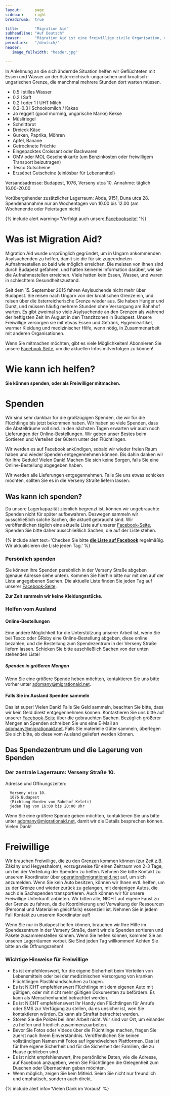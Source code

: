 ```yaml
---
layout:      page
sidebar:     right
breadcrumb:  true

title:       "Migration Aid"
subheadline: "Auf Deutsch"
teaser:      "Migration Aid ist eine freiwillige zivile Organisation, die den nach Ungarn kommenden Flüchtlingen hilft, die Flüchtlingslager zu erreichen oder weiterzufahren."
permalink:   "/deutsch/"
header:
   image_fullwidth: "header.jpg"

---
```


In Anlehnung an die sich ändernde Situation helfen wir Geflüchteten mit Essen und Wasser an der österreichisch-ungarischen und kroatisch-ungarischen Grenze, die manchmal mehrere Stunden dort warten müssen. 

- 0.5 l stilles Wasser
- 0.2 l Saft
- 0.2 l oder 1 l UHT Milch
- 0.2-0.3 l Schookomilch / Kakao
- Jó reggelt (good morning, ungarische Marke) Kekse
- Müsliriegel
- Schnittbrot
- Dreieck Käse
- Gurken, Paprika, Möhren
- Apfel, Banane
- Getrocknete Früchte
- Eingepacktes Croissant oder Backwaren
- OMV oder MOL Geschenkkarte (um Benzinkosten oder freiwilligem Transport beizutragen)
- Tesco Gutscheine
- Erzsébet Gutscheine (einlösbar für Lebensmittel)

Versandsadresse:
    Budapest, 1076, Verseny utca 10. 
    Annahme: täglich 16.00-20.00 

Vorübergehender zusätzlicher Lagerraum:
    Abda, 9151, Duna utca 28.
    Spendenannahme nur an Wochentagen von 10.00 bis 12.00 (am Wochenende oder Feiertagen nicht)

{% include alert warning='Verfolgt auch unsere<a href="https://www.facebook.com/migrationaidhungary"> Facebookseite!</a> '%}

# Was ist Migration Aid? 

Migration Aid wurde ursprünglich gegründet, um in Ungarn ankommenden Asylsuchenden zu helfen, damit sie die für sie zugeordneten Aufnahmestellen so bald wie möglich erreichen. Die meisten von ihnen sind durch Budapest gefahren, und hatten keinerlei Information darüber, wie sie die Aufnahmestellen erreichen. Viele hatten kein Essen, Wasser, und waren in schlechtem Gesundheitszustand. 

Seit dem 15. September 2015 fahren Asylsuchende nicht mehr über Budapest. Sie reisen nach Ungarn von der kroatischen Grenze ein, und reisen über die österreicherische Grenze wieder aus. Sie haben Hunger und Durst, und müssen häufig mehrere Stunden ohne Versorgung am Bahnhof warten. Es gibt zweimal so viele Asylsuchende an den Grenzen als während der heftigsten Zeit im August in den Tranzitzonen in Budapest. Unsere Freiwillige versorgen sie mit etwas Essen und Getränk, Hygienieartikel, warmer Kleidung und medizinischer Hilfe, wenn nötig, in Zusammenarbeit mit anderen Organisationen. 

Wenn Sie mitmachen möchten, gibt es viele Möglichkeiten! Abonnieren Sie unsere [Facebook Seite](https://www.facebook.com/migrationaidhungary), um die aktuellen Infos mitverfolgen zu können!

# Wie kann ich helfen?

**Sie können spenden, oder als Freiwilliger mitmachen.**

# Spenden

Wir sind sehr dankbar für die großzügigen Spenden, die wir für die Flüchtlinge bis jetzt bekommen haben. Wir haben so viele Spenden, dass die Abstellräume voll sind. In den nächsten Tagen erwarten wir auch noch Lieferungen der Online-Bestellungen. Wir geben unser Bestes beim Sortieren und Verteilen der Gütern unter den Flüchtlingen.

Wir werden es auf Facebook ankündigen, sobald wir wieder freien Raum haben und wieder Spenden entgegennehmen können. Bis dahin danken wir für Ihre Geduld! Vielen Dank! Machen Sie sich keine Sorgen, falls Sie eine Online-Bestellung abgegeben haben. 

Wir werden alle Lieferungen entgegennehmen. Falls Sie uns etwas schicken möchten, sollten Sie es in die Verseny Straße liefern lassen.

## Was kann ich spenden? 

Da unsere Lagerkapazität ziemlich begrenzt ist, können wir ungebrauchte Spenden nicht für später aufbewahren. Deswegen sammeln wir ausschließlich solche Sachen, die aktuell gebraucht sind. Wir veröffentlichen täglich eine aktuelle Liste auf unserer [Facebook-Seite.](https://www.facebook.com/migrationaidhungary) Spenden Sie bitte daher ausschließlich Sachen, die auf der Liste stehen. 

{% include alert text='Checken Sie bitte <a href="https://www.facebook.com/migrationaidhungary"><b>die Liste auf Facebook</b></a> regelmäßig. Wir aktualisieren die Liste jeden Tag.' %}


### Persönlich spenden

Sie können ihre Spenden persönlich in der Verseny Straße abgeben (genaue Adresse siehe unten). Kommen Sie hierhin bitte nur mit den auf der Liste angegebenen Sachen. Die aktuelle Liste finden Sie jeden Tag auf unserer [Facebook-Seite](https://www.facebook.com/migrationaidhungary).

**Zur Zeit sammeln wir keine Kleidungsstücke.**

### **Helfen vom Ausland**

#### Online-Bestellungen 

Eine andere Möglichkeit für die Unterstützung unserer Arbeit ist, wenn Sie bei Tesco oder GRoby eine Online-Bestellung abgeben, diese online bezahlen, und die Bestellung zum Spendezentrum in der Verseny Straße liefern lassen. Schicken Sie bitte auschließlich Sachen von der unten stehenden Liste!

##### Spenden in größeren Mengen

Wenn Sie eine größere Spende heben möchten, kontaktieren Sie uns bitte vorher unter adomany@migrationaid.net.

#### Falls Sie im Ausland Spenden sammeln

Das ist super! Vielen Dank! 
Falls Sie Geld sammeln, beachten Sie bitte, dass wir kein Geld direkt entgegennehmen können. Kontaktieren Sie uns bitte auf unserer [Facebook-Seite](https://www.facebook.com/migrationaidhungary) über die gebrauchten Sachen. Bezüglich größerer Mengen an Spenden schreiben Sie uns eine E-Mail an adomany@migrationaid.net.
Falls Sie materielle Güter sammeln, überlegen Sie sich bitte, ob diese vom Ausland geliefert werden können. 


## Das Spendezentrum und die Lagerung von Spenden

### **Der zentrale Lagerraum: Verseny Straße 10.**

Adresse und Öffnungszeiten:

      Verseny utca 10.
      1076 Budapest 
      (Richtung Norden vom Bahnhof Keleti)
      jeden Tag von 16:00 bis 20:00 Uhr 

Wenn Sie eine größere Spende geben möchten, kontaktieren Sie uns bitte unter adomany@migrationaid.net, damit wir die Details besprechen können. Vielen Dank!


# **Freiwillige**
Wir brauchen Freiwillige, die zu den Grenzen kommen können (zur Zeit z.B. Zákány und Hegyeshalom), vorzugsweise für einen Zeitraum von 2-3 Tage, um bei der Verteilung der Spenden zu helfen. Nehmen Sie bitte Kontakt zu unserem Koordinator über operation@migrationaid.net auf, um sich anzumelden. Wenn Sie kein Auto besitzen, können wir Ihnen evtl. helfen, um zu der Grenze und wieder zurück zu gelangen, mit denjenigen Autos, die auch die Sachspenden transportieren. Auch können wir für unsere Freiwillige Unterkunft anbieten. 
Wir bitten alle, NICHT auf eigene Faust zu der Grenze zu fahren, da die Koordinierung und Verwaltung der Ressourcen (Personal und Materialien gleichfalls) essenziell ist. Nehmen Sie in jedem Fall Kontakt zu unserem Koordinator auf!

Wenn Sie nur in Budapest helfen können, brauchen wir Ihre Hilfe im Spendezentrum in der Verseny Straße, damit wir die Spenden sortieren und Pakete zusammenstellen können. Wenn Sie helfen können, kommen Sie an unseren Lagerräumen vorbei. Sie Sind jeden Tag willkommen! Achten Sie bitte an die Öffnungszeiten!

### **Wichtige Hinweise für Freiwillige**

- Es ist empfehlenswert, für die eigene Sicherheit beim Verteilen von Lebensmitteln oder bei der medizinischen Versorgung von kranken Flüchtlingen Plastikhandschuhen zu tragen.
- Es ist NICHT empfehlenswert Flüchtlinge mit dem eigenen Auto mit gültigen, oder mit nicht mehr gültigen Dokumenten zu befördern. Es kann als Menschenhandel betrachtet werden.
- Es ist NICHT empfehlenswert Ihr Handy den Flüchtlingen für Anrufe oder SMS zur Verfügung zu stellen, da es unsicher ist, wen Sie kontaktieren würden. Es kann als Straftat betrachtet werden.
- Stören Sie die Polizei bei ihrer Arbeit nicht. Wir sind vor Ort, um einander zu helfen und friedlich zusammenzuarbeiten.
- Bevor Sie Fotos oder Videos über die Flüchtlinge machen, fragen Sie zuerst nach Ihrem Einverständnis. Veröffentlichen Sie keinen vollständigen Namen mit Fotos auf irgendwelchen Plattformen. Das ist für Ihre eigene Sicherheit und für die Sicherheit der Familien, die zu Hause geblieben sind.
- Es ist nicht empfehlenswert, ihre persönliche Daten, wie die Adresse, auf Facebook anzugeben, wenn Sie Flüchtlingen die Gelegenheit zum Duschen oder Übernachten geben möchten.
- Wenn möglich, zeigen Sie kein Mitleid. Seien Sie nicht nur freundlich und emphatisch, sondern auch direkt.

{% include alert info='Vielen Dank im Voraus!' %}
